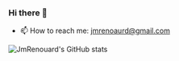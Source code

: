 ### Hi there 👋


- 📫 How to reach me: jmrenoaurd@gmail.com
<!--
**jmrenouard/jmrenouard** is a ✨ _special_ ✨ repository because its `README.md` (this file) appears on your GitHub profile.

Here are some ideas to get you started:

- 🔭 I’m currently working on ...
- 🌱 I’m currently learning ...
- 👯 I’m looking to collaborate on ...
- 🤔 I’m looking for help with ...
- 💬 Ask me about ...
- 📫 How to reach me: ...
- 😄 Pronouns: ...
- ⚡ Fun fact: ...
-->

![JmRenouard's GitHub stats](https://github-readme-stats.vercel.app/api?username=jmrenouard&show_icons=true&theme=radical)
